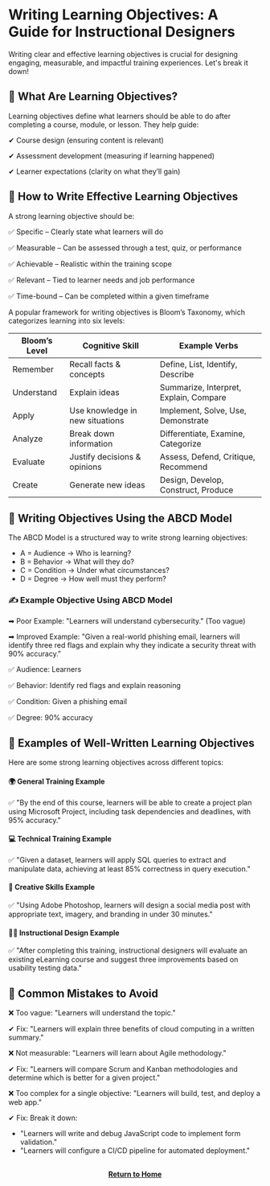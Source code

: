 # Writing Learning Objectives: A Guide for Instructional Designers

Writing clear and effective learning objectives is crucial for designing engaging, measurable, and impactful training experiences. Let's break it down!

<h2>📌 What Are Learning Objectives?</h2>


Learning objectives define what learners should be able to do after completing a course, module, or lesson. They help guide:

✔ Course design (ensuring content is relevant)

✔ Assessment development (measuring if learning happened)

✔ Learner expectations (clarity on what they’ll gain)

<h2>🎯 How to Write Effective Learning Objectives</h2>

A strong learning objective should be:

✅ Specific – Clearly state what learners will do

✅ Measurable – Can be assessed through a test, quiz, or performance

✅ Achievable – Realistic within the training scope

✅ Relevant – Tied to learner needs and job performance

✅ Time-bound – Can be completed within a given timeframe

A popular framework for writing objectives is Bloom’s Taxonomy, which categorizes learning into six levels:

| Bloom’s Level | Cognitive Skill | Example Verbs |
|----------|----------|----------|
| Remember   | Recall facts & concepts   | Define, List, Identify, Describe   |
| Understand   | Explain ideas   | Summarize, Interpret, Explain, Compare   |
| Apply   | Use knowledge in new situations   | Implement, Solve, Use, Demonstrate   |
| Analyze   | Break down information   | Differentiate, Examine, Categorize   |
| Evaluate   | Justify decisions & opinions   | Assess, Defend, Critique, Recommend   |
| Create   | Generate new ideas   | Design, Develop, Construct, Produce   |

<h2>🔹 Writing Objectives Using the ABCD Model</h2>

The ABCD Model is a structured way to write strong learning objectives:

- A = Audience → Who is learning?
- B = Behavior → What will they do?
- C = Condition → Under what circumstances?
- D = Degree → How well must they perform?

<h3>✍ Example Objective Using ABCD Model</h3>

➡ Poor Example: "Learners will understand cybersecurity." (Too vague)

➡ Improved Example: "Given a real-world phishing email, learners will identify three red flags and explain why they indicate a security threat with 90% accuracy."

✅ Audience: Learners

✅ Behavior: Identify red flags and explain reasoning

✅ Condition: Given a phishing email

✅ Degree: 90% accuracy

<h2>📌 Examples of Well-Written Learning Objectives</h2>

Here are some strong learning objectives across different topics:

<h4>🌍 General Training Example</h4>

✅ "By the end of this course, learners will be able to create a project plan using Microsoft Project, including task dependencies and deadlines, with 95% accuracy."

<h4>💻 Technical Training Example</h4>

✅ "Given a dataset, learners will apply SQL queries to extract and manipulate data, achieving at least 85% correctness in query execution."

<h4>🎨 Creative Skills Example</h4>

✅ "Using Adobe Photoshop, learners will design a social media post with appropriate text, imagery, and branding in under 30 minutes."

<h4>🧑‍🏫 Instructional Design Example</h4>

✅ "After completing this training, instructional designers will evaluate an existing eLearning course and suggest three improvements based on usability testing data."

<h2>🚀 Common Mistakes to Avoid</h2>

❌ Too vague: "Learners will understand the topic."

✔ Fix: "Learners will explain three benefits of cloud computing in a written summary."

❌ Not measurable: "Learners will learn about Agile methodology."

✔ Fix: "Learners will compare Scrum and Kanban methodologies and determine which is better for a given project."

❌ Too complex for a single objective: "Learners will build, test, and deploy a web app."

✔ Fix: Break it down:

- "Learners will write and debug JavaScript code to implement form validation."
- "Learners will configure a CI/CD pipeline for automated deployment."

<h2></h2>
<p align="center">
  <a href="https://github.com/rlangc"><b>Return to Home</b></a>
